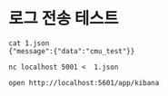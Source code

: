 # 로그 전송 테스트 
```shell
cat 1.json
{"message":{"data":"cmu_test"}}

nc localhost 5001 <  1.json

open http://localhost:5601/app/kibana
```
